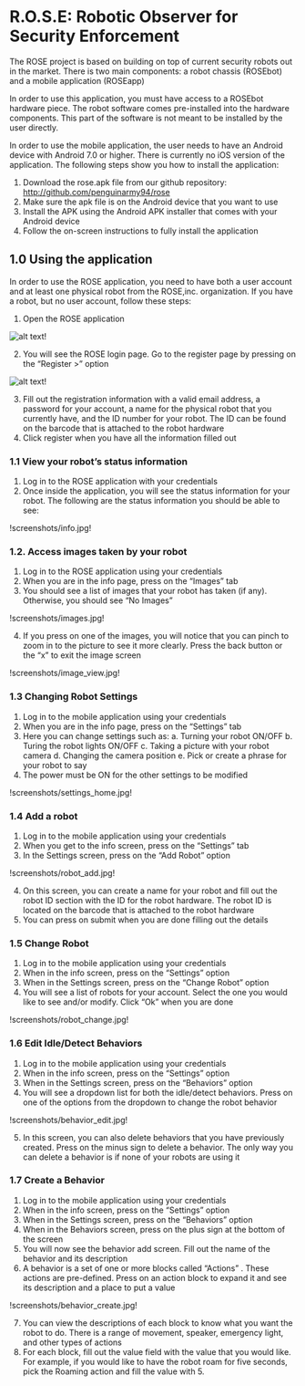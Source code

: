 # R.O.S.E: Robotic Observer for Security Enforcement
The ROSE project is based on building on top of current security robots out in the market. There is two main components: a robot chassis (ROSEbot) and a mobile application (ROSEapp)

In order to use this application, you must have access to a ROSEbot hardware piece. The robot software comes pre-installed
into the hardware components. This part of the software is not meant to be installed by the user directly.

In order to use the mobile application, the user needs to have an Android device with Android 7.0 or higher. There is currently no iOS version of the application. The following steps show you how to install the application:
1.	Download the rose.apk file from our github repository: http://github.com/penguinarmy94/rose
2.	Make sure the apk file is on the Android device that you want to use
3.	Install the APK using the Android APK installer that comes with your Android device
4.	Follow the on-screen instructions to fully install the application

## 1.0 Using the application

In order to use the ROSE application, you need to have both a user account and at least one physical robot from the ROSE,inc. organization. If you have a robot, but no user account, follow these steps:
1.	Open the ROSE application

![alt text](screenshots/rose.jpg)!

2.	You will see the ROSE login page. Go to the register page by pressing on the “Register >” option
 
![alt text](screenshots/register.jpg)!
 
3. Fill out the registration information with a valid email address, a password for your account, a name for the physical robot that you currently have, and the ID number for your robot. The ID can be found on the barcode that is attached to the robot hardware
4. Click register when you have all the information filled out

### 1.1 View your robot’s status information

1.	Log in to the ROSE application with your credentials
2.	Once inside the application, you will see the status information for your robot. The following are the status information you should be able to see:

!screenshots/info.jpg!

### 1.2. Access images taken by your robot

1.	Log in to the ROSE application using your credentials
2.	When you are in the info page, press on the “Images” tab
3.	You should see a list of images that your robot has taken (if any). Otherwise, you should see “No Images” 
 
!screenshots/images.jpg!

4. If you press on one of the images, you will notice that you can pinch to zoom in to the picture to see it more clearly. Press the back button or the “x” to exit the image screen

!screenshots/image_view.jpg!

### 1.3 Changing Robot Settings

1.	Log in to the mobile application using your credentials
2.	When you are in the info page, press on the “Settings” tab
3.	Here you can change settings such as:
a.	Turning your robot ON/OFF
b.	Turing the robot lights ON/OFF
c.	Taking a picture with your robot camera
d.	Changing the camera position
e.	Pick or create a phrase for your robot to say
4.	The power must be ON for the other settings to be modified

!screenshots/settings_home.jpg!
 
### 1.4 Add a robot

1.	Log in to the mobile application using your credentials
2.	When you get to the info screen, press on the “Settings” tab
3.	In the Settings screen, press on the “Add Robot” option

!screenshots/robot_add.jpg!

4. On this screen, you can create a name for your robot and fill out the robot ID section with the ID for the robot hardware. The robot ID is located on the barcode that is attached to the robot hardware
5. You can press on submit when you are done filling out the details

### 1.5 Change Robot

1.	Log in to the mobile application using your credentials
2.	When in the info screen, press on the “Settings” option
3.	When in the Settings screen, press on the “Change Robot” option
4.	You will see a list of robots for your account. Select the one you would like to see and/or modify. Click “Ok” when you are done
 
!screenshots/robot_change.jpg!

### 1.6 Edit Idle/Detect Behaviors

1.	Log in to the mobile application using your credentials
2.	When in the info screen, press on the “Settings” option
3.	When in the Settings screen, press on the “Behaviors” option
4.	You will see a dropdown list for both the idle/detect behaviors. Press on one of the options from the dropdown to change the robot behavior

!screenshots/behavior_edit.jpg!

5. In this screen, you can also delete behaviors that you have previously created. Press on the minus sign to delete a behavior. The only way you can delete a behavior is if none of your robots are using it

### 1.7 Create a Behavior

1.	Log in to the mobile application using your credentials
2.	When in the info screen, press on the “Settings” option
3.	When in the Settings screen, press on the “Behaviors” option
4.	When in the Behaviors screen, press on the plus sign at the bottom of the screen
5.	You will now see the behavior add screen. Fill out the name of the behavior and its description
6.	A behavior is a set of one or more blocks called “Actions” . These actions are pre-defined. Press on an action block to expand it and see its description and a place to put a value

!screenshots/behavior_create.jpg!

7. You can view the descriptions of each block to know what you want the robot to do. There is a range of movement, speaker, emergency light, and other types of actions
8. For each block, fill out the value field with the value that you would like. For example, if you would like to have the robot roam for five seconds, pick the Roaming action and fill the value with 5.

